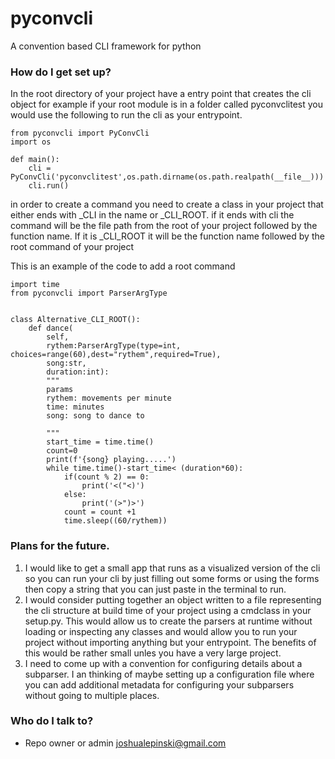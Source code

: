 # pyconvcli
A convention based CLI framework for python

### How do I get set up? ###

In the root directory of your project have a entry point that creates the cli object for example if your root module is in a folder called pyconvclitest you would use the following to run the cli as your entrypoint.
``` 
from pyconvcli import PyConvCli
import os

def main():
    cli = PyConvCli('pyconvclitest',os.path.dirname(os.path.realpath(__file__)))
    cli.run()
```
in order to create a command you need to create a class in your project that either ends with _CLI in the name or _CLI_ROOT. if it ends with cli the command will be the file path from the root of your project followed by the function name. If it is _CLI_ROOT it will be the function name followed by the root command of your project

This is an example of the code to add a root command
```
import time
from pyconvcli import ParserArgType


class Alternative_CLI_ROOT():
    def dance(
        self,
        rythem:ParserArgType(type=int, choices=range(60),dest="rythem",required=True),
        song:str,
        duration:int):
        """
        params 
        rythem: movements per minute
        time: minutes
        song: song to dance to

        """
        start_time = time.time()
        count=0
        print(f'{song} playing.....')
        while time.time()-start_time< (duration*60):
            if(count % 2) == 0:
                print('<("<)')
            else:
                print('(>")>')
            count = count +1
            time.sleep((60/rythem))
```

### Plans for the future. 
1. I would like to get a small app that runs as a visualized version of the cli so you can run your cli by just filling out some forms or using the forms then copy a string that you can just paste in the terminal to run.
2. I would consider putting together an object written to a file representing the cli structure at build time of your project using a cmdclass in your setup.py. This would allow us to create the parsers at runtime without loading or inspecting any classes and would allow you to run your project without importing anything but your entrypoint. The benefits of this would be rather small unles you have a very large project.
3. I need to come up with a convention for configuring details about a subparser. I an thinking of maybe setting up a configuration file where you can add additional metadata for configuring your subparsers without going to multiple places.


### Who do I talk to? ###

* Repo owner or admin joshualepinski@gmail.com